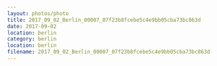 ```yaml
---
layout: photos/photo
title: 2017_09_02_Berlin_00007_07f23b8fcebe5c4e9bb05cba73bc863d
date: 2017-09-02
location: berlin
category: berlin
location: berlin
filename: 2017_09_02_Berlin_00007_07f23b8fcebe5c4e9bb05cba73bc863d
---
```

